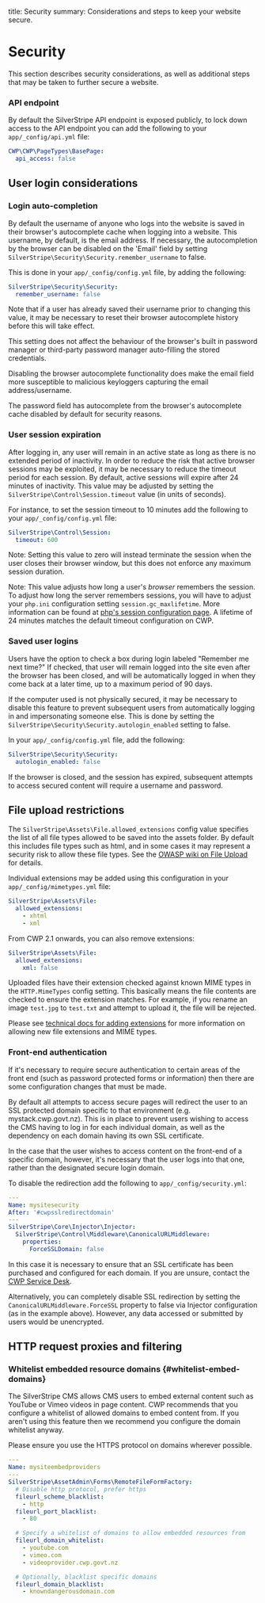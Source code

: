 title: Security
summary: Considerations and steps to keep your website secure.

# Security

This section describes security considerations, as well as additional steps that may be taken to further secure a
website.

### API endpoint

By default the SilverStripe API endpoint is exposed publicly, to lock down access to the API endpoint you can add
the following to your `app/_config/api.yml` file:

```yaml
CWP\CWP\PageTypes\BasePage:
  api_access: false
```

## User login considerations

### Login auto-completion

By default the username of anyone who logs into the website is saved in their browser's autocomplete cache when logging into a website. This username, by default, is the email address. If necessary, the autocompletion by the browser can be disabled on the 'Email' field by setting `SilverStripe\Security\Security.remember_username` to false. 

This is done in your `app/_config/config.yml` file, by adding the following:

```yaml
SilverStripe\Security\Security:
  remember_username: false
```
Note that if a user has already saved their username prior to changing this value, it may be necessary to reset their browser autocomplete history before this will take effect.

This setting does not affect the behaviour of the browser's built in password manager or third-party password manager auto-filling the stored credentials.

Disabling the browser autocomplete functionality does make the email field more susceptible to malicious keyloggers capturing the email address/username.

The password field has autocomplete from the browser's autocomplete cache disabled by default for security reasons.

### User session expiration

After logging in, any user will remain in an active state as long as there is no extended period of inactivity.
In order to reduce the risk that active browser sessions may be exploited, it may be necessary
to reduce the timeout period for each session. By default, active sessions will expire after 24 minutes of inactivity.
This value may be adjusted by setting the `SilverStripe\Control\Session.timeout` value (in units of seconds).

For instance, to set the session timeout to 10 minutes add the following to your `app/_config/config.yml` file:

```yaml
SilverStripe\Control\Session:
  timeout: 600
```
Note: Setting this value to zero will instead terminate the session when the user closes their browser window,
but this does not enforce any maximum session duration.

Note: This value adjusts how long a user's _browser_ remembers the session. To adjust how long the server remembers
sessions, you will have to adjust your `php.ini` configuration setting `session.gc_maxlifetime`. More information can be
found at [php's session configuration page](http://www.php.net/manual/en/session.configuration.php#ini.session.gc-maxlifetime).
A lifetime of 24 minutes matches the default timeout configuration on CWP.

### Saved user logins

Users have the option to check a box during login labeled "Remember me next time?"
If checked, that user will remain logged into the site even after the browser has been closed, and will be
automatically logged in when they come back at a later time, up to a maximum period of 90 days.

If the computer used is not physically secured, it may be necessary to disable this feature to prevent
subsequent users from automatically logging in and impersonating someone else. This is done by setting
the `SilverStripe\Security\Security.autologin_enabled` setting to false.

In your `app/_config/config.yml` file, add the following:

```yaml
SilverStripe\Security\Security:
  autologin_enabled: false
```

If the browser is closed, and the session has expired, subsequent attempts to access secured content
will require a username and password.

## File upload restrictions

The `SilverStripe\Assets\File.allowed_extensions` config value specifies the list of all file types allowed to be saved into
the assets folder. By default this includes file types such as html, and in some cases it may represent a
security risk to allow these file types. See the
[OWASP wiki on File Upload](https://www.owasp.org/index.php/Unrestricted_File_Upload) for details.

Individual extensions may be added using this configuration in your `app/_config/mimetypes.yml` file:

```yaml
SilverStripe\Assets\File:
  allowed_extensions:
    - xhtml
    - xml
```

From CWP 2.1 onwards, you can also remove extensions:

```yaml
SilverStripe\Assets\File:
  allowed_extensions:
    xml: false
```

Uploaded files have their extension checked against known MIME types in the `HTTP.MimeTypes` config setting.
This basically means the file contents are checked to ensure the extension matches. For example, if you rename an image
`test.jpg` to `test.txt` and attempt to upload it, the file will be rejected.

Please see [technical docs for adding extensions](/how_tos/adding_an_allowed_extension) for more information on
allowing new file extensions and MIME types.

### Front-end authentication

If it's necessary to require secure authentication to certain areas of the front end (such as
password protected forms or information) then there are some configuration changes that must be made.

By default all attempts to access secure pages will redirect the user to an SSL protected domain
specific to that environment (e.g. mystack.cwp.govt.nz). This is in place to prevent
users wishing to access the CMS having to log in for each individual domain, as well as the
dependency on each domain having its own SSL certificate.

In the case that the user wishes to access content on the front-end of a specific domain, however,
it's necessary that the user logs into that one, rather than the designated secure login domain.

To disable the redirection add the following to `app/_config/security.yml`:

```yaml
---
Name: mysitesecurity
After: '#cwpsslredirectdomain'
---
SilverStripe\Core\Injector\Injector:
  SilverStripe\Control\Middleware\CanonicalURLMiddleware:
    properties:
      ForceSSLDomain: false
```

In this case it is necessary to ensure that an SSL certificate has been purchased and configured
for each domain. If you are unsure, contact the [CWP Service Desk](https://www.cwp.govt.nz/service-desk/).

Alternatively, you can completely disable SSL redirection by setting the `CanonicalURLMiddleware.ForceSSL` property to false via Injector configuration (as in the example above). However, any data accessed or submitted by users would be unencrypted.

## HTTP request proxies and filtering

### Whitelist embedded resource domains {#whitelist-embed-domains}

The SilverStripe CMS allows CMS users to embed external content such as YouTube or Vimeo videos in page content.
CWP recommends that you configure a whitelist of allowed domains to embed content from. If you aren't using this
feature then we recommend you configure the domain whitelist anyway.

Please ensure you use the HTTPS protocol on domains wherever possible.

```yaml
---
Name: mysiteembedproviders
---
SilverStripe\AssetAdmin\Forms\RemoteFileFormFactory:
  # Disable http protocol, prefer https
  fileurl_scheme_blacklist:
    - http
  fileurl_port_blacklist:
    - 80

  # Specify a whitelist of domains to allow embedded resources from
  fileurl_domain_whitelist:
    - youtube.com
    - vimeo.com
    - videoprovider.cwp.govt.nz

  # Optionally, blacklist specific domains
  fileurl_domain_blacklist:
    - knowndangerousdomain.com
```
